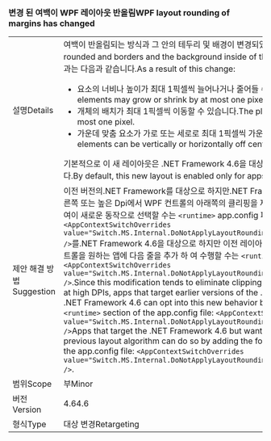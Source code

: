 ### <a name="wpf-layout-rounding-of-margins-has-changed"></a><span data-ttu-id="6402a-101">변경 된 여백이 WPF 레이아웃 반올림</span><span class="sxs-lookup"><span data-stu-id="6402a-101">WPF layout rounding of margins has changed</span></span>

|   |   |
|---|---|
|<span data-ttu-id="6402a-102">설명</span><span class="sxs-lookup"><span data-stu-id="6402a-102">Details</span></span>|<span data-ttu-id="6402a-103">여백이 반올림되는 방식과 그 안의 테두리 및 배경이 변경되었습니다.</span><span class="sxs-lookup"><span data-stu-id="6402a-103">The way in which margins are rounded and borders and the background inside of them has changed.</span></span> <span data-ttu-id="6402a-104">레이아웃을 변경한 결과는 다음과 같습니다.</span><span class="sxs-lookup"><span data-stu-id="6402a-104">As a result of this change:</span></span><ul><li><span data-ttu-id="6402a-105">요소의 너비나 높이가 최대 1픽셀씩 늘어나거나 줄어들 수 있습니다.</span><span class="sxs-lookup"><span data-stu-id="6402a-105">The width or height of elements may grow or shrink by at most one pixel.</span></span></li><li><span data-ttu-id="6402a-106">개체의 배치가 최대 1픽셀씩 이동할 수 있습니다.</span><span class="sxs-lookup"><span data-stu-id="6402a-106">The placement of an object can move by at most one pixel.</span></span></li><li><span data-ttu-id="6402a-107">가운데 맞춤 요소가 가로 또는 세로로 최대 1픽셀씩 가운데에서 벗어날 수 있습니다.</span><span class="sxs-lookup"><span data-stu-id="6402a-107">Centered elements can be vertically or horizontally off center by at most one pixel.</span></span></li></ul><span data-ttu-id="6402a-108">기본적으로 이 새 레이아웃은 .NET Framework 4.6을 대상으로 하는 앱에 대해서만 사용할 수 있습니다.</span><span class="sxs-lookup"><span data-stu-id="6402a-108">By default, this new layout is enabled only for apps that target the .NET Framework 4.6.</span></span>|
|<span data-ttu-id="6402a-109">제안 해결 방법</span><span class="sxs-lookup"><span data-stu-id="6402a-109">Suggestion</span></span>|<span data-ttu-id="6402a-110">이전 버전의.NET Framework를 대상으로 하지만.NET Framework 4.6에서 실행 되는 앱이이 수정 오른쪽 또는 높은 Dpi에서 WPF 컨트롤의 아래쪽의 클리핑을 제거 하는 경향이, 때문에 다음 줄을 추가 하 여이 새로운 동작으로 선택할 수는 <code>&lt;runtime&gt;</code> app.config 파일의 섹션: <code>&lt;AppContextSwitchOverrides value=&quot;Switch.MS.Internal.DoNotApplyLayoutRoundingToMarginsAndBorderThickness=false&quot; /&gt;</code>를.NET Framework 4.6을 대상으로 하지만 이전 레이아웃 알고리즘을 사용 하 여 렌더링에 WPF 컨트롤을 원하는 앱에 다음 줄을 추가 하 여 수행할 수는 <code>&lt;runtime&gt;</code> app.config 파일의 섹션: <code>&lt;AppContextSwitchOverrides value=&quot;Switch.MS.Internal.DoNotApplyLayoutRoundingToMarginsAndBorderThickness=true&quot; /&gt;</code>.</span><span class="sxs-lookup"><span data-stu-id="6402a-110">Since this modification tends to eliminate clipping of the right or bottom of WPF controls at high DPIs, apps that target earlier versions of the .NET Framework but are running on the .NET Framework 4.6 can opt into this new behavior by adding the following line to the <code>&lt;runtime&gt;</code> section of the app.config file: <code>&lt;AppContextSwitchOverrides value=&quot;Switch.MS.Internal.DoNotApplyLayoutRoundingToMarginsAndBorderThickness=false&quot; /&gt;</code>Apps that target the .NET Framework 4.6 but want WPF controls to render using the previous layout algorithm can do so by adding the following line to the <code>&lt;runtime&gt;</code> section of the app.config file: <code>&lt;AppContextSwitchOverrides value=&quot;Switch.MS.Internal.DoNotApplyLayoutRoundingToMarginsAndBorderThickness=true&quot; /&gt;</code>.</span></span>|
|<span data-ttu-id="6402a-111">범위</span><span class="sxs-lookup"><span data-stu-id="6402a-111">Scope</span></span>|<span data-ttu-id="6402a-112">부</span><span class="sxs-lookup"><span data-stu-id="6402a-112">Minor</span></span>|
|<span data-ttu-id="6402a-113">버전</span><span class="sxs-lookup"><span data-stu-id="6402a-113">Version</span></span>|<span data-ttu-id="6402a-114">4.6</span><span class="sxs-lookup"><span data-stu-id="6402a-114">4.6</span></span>|
|<span data-ttu-id="6402a-115">형식</span><span class="sxs-lookup"><span data-stu-id="6402a-115">Type</span></span>|<span data-ttu-id="6402a-116">대상 변경</span><span class="sxs-lookup"><span data-stu-id="6402a-116">Retargeting</span></span>|


